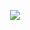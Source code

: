 <p align='center'>
	<picture>
        <img src='https://github.com/user-attachments/assets/94a597c7-cdfb-4c15-84ae-58f7c956339c'>
	</picture>
</p>
